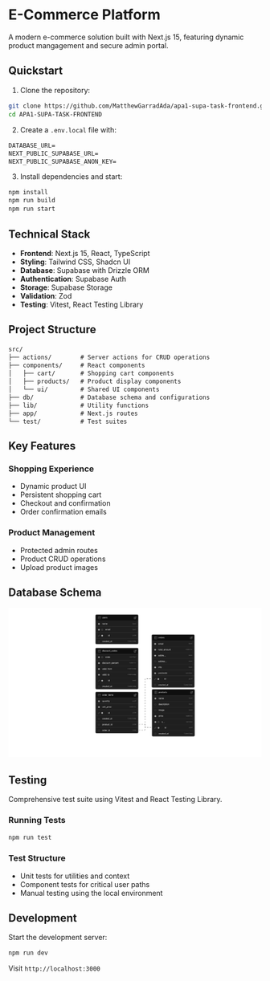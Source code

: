 # E-Commerce Platform

A modern e-commerce solution built with Next.js 15, featuring dynamic product mangagement and secure admin portal.

## Quickstart

1. Clone the repository:
```bash
git clone https://github.com/MatthewGarradAda/apa1-supa-task-frontend.git
cd APA1-SUPA-TASK-FRONTEND
```

2. Create a `.env.local` file with:
```env
DATABASE_URL=
NEXT_PUBLIC_SUPABASE_URL=
NEXT_PUBLIC_SUPABASE_ANON_KEY=
```

3. Install dependencies and start:
```bash
npm install
npm run build
npm run start
```

## Technical Stack

- **Frontend**: Next.js 15, React, TypeScript
- **Styling**: Tailwind CSS, Shadcn UI
- **Database**: Supabase with Drizzle ORM
- **Authentication**: Supabase Auth
- **Storage**: Supabase Storage
- **Validation**: Zod
- **Testing**: Vitest, React Testing Library

## Project Structure

```
src/
├── actions/        # Server actions for CRUD operations
├── components/     # React components
│   ├── cart/       # Shopping cart components
│   ├── products/   # Product display components
│   └── ui/         # Shared UI components
├── db/             # Database schema and configurations
├── lib/            # Utility functions
├── app/            # Next.js routes
└── test/           # Test suites
```

## Key Features

### Shopping Experience
- Dynamic product UI
- Persistent shopping cart
- Checkout and confirmation
- Order confirmation emails

### Product Management
- Protected admin routes
- Product CRUD operations
- Upload product images

## Database Schema

![Database Schema](schema.png)


## Testing

Comprehensive test suite using Vitest and React Testing Library.

### Running Tests
```bash
npm run test
```

### Test Structure
- Unit tests for utilities and context
- Component tests for critical user paths
- Manual testing using the local environment

## Development

Start the development server:

```bash
npm run dev
```

Visit `http://localhost:3000`
